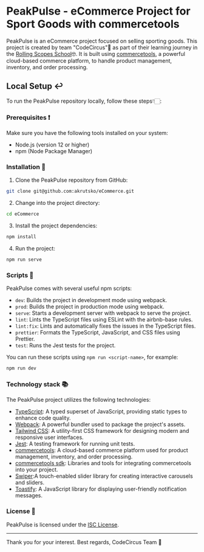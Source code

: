 # PeakPulse - eCommerce Project for Sport Goods with commercetools

PeakPulse is an eCommerce project focused on selling sporting goods. This project is created by team "CodeCircus"🎪 as part of their learning journey in the [Rolling Scopes School](https://rs.school/)🤓. It is built using [commercetools](https://commercetools.com/), a powerful cloud-based commerce platform, to handle product management, inventory, and order processing.

## Local Setup ↩️

To run the PeakPulse repository locally, follow these steps👇🏻:

### Prerequisites ❗️

Make sure you have the following tools installed on your system:

- Node.js (version 12 or higher)
- npm (Node Package Manager)

### Installation 📩

1. Clone the PeakPulse repository from GitHub:

```bash
git clone git@github.com:akrutsko/eCommerce.git
```

2. Change into the project directory:

```bash
cd eCommerce
```

3. Install the project dependencies:

```bash
npm install
```

4. Run the project:

```bash
npm run serve
```

### Scripts 🔐

PeakPulse comes with several useful npm scripts:

- `dev`: Builds the project in development mode using webpack.
- `prod`: Builds the project in production mode using webpack.
- `serve`: Starts a development server with webpack to serve the project.
- `lint`: Lints the TypeScript files using ESLint with the airbnb-base rules.
- `lint:fix`: Lints and automatically fixes the issues in the TypeScript files.
- `prettier`: Formats the TypeScript, JavaScript, and CSS files using Prettier.
- `test`: Runs the Jest tests for the project.

You can run these scripts using `npm run <script-name>`, for example:

```bash
npm run dev
```

### Technology stack 📚

The PeakPulse project utilizes the following technologies:

- [TypeScript](https://www.typescriptlang.org/): A typed superset of JavaScript, providing static types to enhance code quality.
- [Webpack](https://webpack.js.org/): A powerful bundler used to package the project's assets.
- [Tailwind CSS](https://tailwindcss.com/): A utility-first CSS framework for designing modern and responsive user interfaces.
- [Jest](https://jestjs.io/): A testing framework for running unit tests.
- [commercetools](https://commercetools.com/): A cloud-based commerce platform used for product management, inventory, and order processing.
- [commercetools sdk](https://docs.commercetools.com/sdk/): Libraries and tools for integrating commercetools into your project.
- [Swiper](https://swiperjs.com/):A touch-enabled slider library for creating interactive carousels and sliders.
- [Toastify](https://apvarun.github.io/toastify-js/): A JavaScript library for displaying user-friendly notification messages.

### License 📄

PeakPulse is licensed under the [ISC License](https://en.wikipedia.org/wiki/ISC_license#:~:text=The%20ISC%20license%20is%20a,ISC%20license).

---

Thank you for your interest. Best regards, CodeCircus Team 🎉
